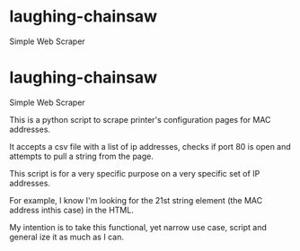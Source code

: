 # laughing-chainsaw
Simple Web Scraper

# laughing-chainsaw
Simple Web Scraper

This is a python script to scrape printer's configuration pages for MAC addresses.

It accepts a csv file with a list of ip addresses, checks if port 80 is open 
and attempts to pull a string from the page.

This script is for a very specific purpose on a very specific set of IP addresses.

For example, I know I'm looking for the 21st string element (the MAC address inthis case) in the HTML.

My intention is to take this functional, yet narrow use case, script and general
ize it as much as I can.


